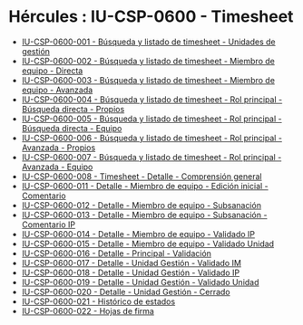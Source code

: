 # Hércules : IU\-CSP\-0600 \- Timesheet



* [IU\-CSP\-0600\-001 \- Búsqueda y listado de timesheet \- Unidades de gestión](/hercules/sgi-sistema-de-gestion-de-investigacion/requisitos-y-analisis-funcional/analisis-funcional-sgi-hercules/csp-modulo-de-convocatorias-ayudas-solicitudes-proyectos-y-contratos-y-grupos-de-investigacion/csp-interfaz-de-usuario/iu-csp-0600-timesheet/iu-csp-0600-001-busqueda-y-listado-de-timesheet-unidades-de-gestion.md "/hercules/sgi-sistema-de-gestion-de-investigacion/requisitos-y-analisis-funcional/analisis-funcional-sgi-hercules/csp-modulo-de-convocatorias-ayudas-solicitudes-proyectos-y-contratos-y-grupos-de-investigacion/csp-interfaz-de-usuario/iu-csp-0600-timesheet/iu-csp-0600-001-busqueda-y-listado-de-timesheet-unidades-de-gestion.md")
* [IU\-CSP\-0600\-002 \- Búsqueda y listado de timesheet \- Miembro de equipo \- Directa](/hercules/sgi-sistema-de-gestion-de-investigacion/requisitos-y-analisis-funcional/analisis-funcional-sgi-hercules/csp-modulo-de-convocatorias-ayudas-solicitudes-proyectos-y-contratos-y-grupos-de-investigacion/csp-interfaz-de-usuario/iu-csp-0600-timesheet/iu-csp-0600-002-busqueda-y-listado-de-timesheet-miembro-de-equipo-directa.md "/hercules/sgi-sistema-de-gestion-de-investigacion/requisitos-y-analisis-funcional/analisis-funcional-sgi-hercules/csp-modulo-de-convocatorias-ayudas-solicitudes-proyectos-y-contratos-y-grupos-de-investigacion/csp-interfaz-de-usuario/iu-csp-0600-timesheet/iu-csp-0600-002-busqueda-y-listado-de-timesheet-miembro-de-equipo-directa.md")
* [IU\-CSP\-0600\-003 \- Búsqueda y listado de timesheet \- Miembro de equipo \- Avanzada](/hercules/sgi-sistema-de-gestion-de-investigacion/requisitos-y-analisis-funcional/analisis-funcional-sgi-hercules/csp-modulo-de-convocatorias-ayudas-solicitudes-proyectos-y-contratos-y-grupos-de-investigacion/csp-interfaz-de-usuario/iu-csp-0600-timesheet/iu-csp-0600-003-busqueda-y-listado-de-timesheet-miembro-de-equipo-avanzada.md "/hercules/sgi-sistema-de-gestion-de-investigacion/requisitos-y-analisis-funcional/analisis-funcional-sgi-hercules/csp-modulo-de-convocatorias-ayudas-solicitudes-proyectos-y-contratos-y-grupos-de-investigacion/csp-interfaz-de-usuario/iu-csp-0600-timesheet/iu-csp-0600-003-busqueda-y-listado-de-timesheet-miembro-de-equipo-avanzada.md")
* [IU\-CSP\-0600\-004 \- Búsqueda y listado de timesheet \- Rol principal \- Búsqueda directa \- Propios](/hercules/sgi-sistema-de-gestion-de-investigacion/requisitos-y-analisis-funcional/analisis-funcional-sgi-hercules/csp-modulo-de-convocatorias-ayudas-solicitudes-proyectos-y-contratos-y-grupos-de-investigacion/csp-interfaz-de-usuario/iu-csp-0600-timesheet/iu-csp-0600-004-busqueda-y-listado-de-timesheet-rol-principal-busqueda-directa-propios.md "/hercules/sgi-sistema-de-gestion-de-investigacion/requisitos-y-analisis-funcional/analisis-funcional-sgi-hercules/csp-modulo-de-convocatorias-ayudas-solicitudes-proyectos-y-contratos-y-grupos-de-investigacion/csp-interfaz-de-usuario/iu-csp-0600-timesheet/iu-csp-0600-004-busqueda-y-listado-de-timesheet-rol-principal-busqueda-directa-propios.md")
* [IU\-CSP\-0600\-005 \- Búsqueda y listado de timesheet \- Rol principal \- Búsqueda directa \- Equipo](/hercules/sgi-sistema-de-gestion-de-investigacion/requisitos-y-analisis-funcional/analisis-funcional-sgi-hercules/csp-modulo-de-convocatorias-ayudas-solicitudes-proyectos-y-contratos-y-grupos-de-investigacion/csp-interfaz-de-usuario/iu-csp-0600-timesheet/iu-csp-0600-005-busqueda-y-listado-de-timesheet-rol-principal-busqueda-directa-equipo.md "/hercules/sgi-sistema-de-gestion-de-investigacion/requisitos-y-analisis-funcional/analisis-funcional-sgi-hercules/csp-modulo-de-convocatorias-ayudas-solicitudes-proyectos-y-contratos-y-grupos-de-investigacion/csp-interfaz-de-usuario/iu-csp-0600-timesheet/iu-csp-0600-005-busqueda-y-listado-de-timesheet-rol-principal-busqueda-directa-equipo.md")
* [IU\-CSP\-0600\-006 \- Búsqueda y listado de timesheet \- Rol principal \- Avanzada \- Propios](/hercules/sgi-sistema-de-gestion-de-investigacion/requisitos-y-analisis-funcional/analisis-funcional-sgi-hercules/csp-modulo-de-convocatorias-ayudas-solicitudes-proyectos-y-contratos-y-grupos-de-investigacion/csp-interfaz-de-usuario/iu-csp-0600-timesheet/iu-csp-0600-006-busqueda-y-listado-de-timesheet-rol-principal-avanzada-propios.md "/hercules/sgi-sistema-de-gestion-de-investigacion/requisitos-y-analisis-funcional/analisis-funcional-sgi-hercules/csp-modulo-de-convocatorias-ayudas-solicitudes-proyectos-y-contratos-y-grupos-de-investigacion/csp-interfaz-de-usuario/iu-csp-0600-timesheet/iu-csp-0600-006-busqueda-y-listado-de-timesheet-rol-principal-avanzada-propios.md")
* [IU\-CSP\-0600\-007 \- Búsqueda y listado de timesheet \- Rol principal \- Avanzada \- Equipo](/hercules/sgi-sistema-de-gestion-de-investigacion/requisitos-y-analisis-funcional/analisis-funcional-sgi-hercules/csp-modulo-de-convocatorias-ayudas-solicitudes-proyectos-y-contratos-y-grupos-de-investigacion/csp-interfaz-de-usuario/iu-csp-0600-timesheet/iu-csp-0600-007-busqueda-y-listado-de-timesheet-rol-principal-avanzada-equipo.md "/hercules/sgi-sistema-de-gestion-de-investigacion/requisitos-y-analisis-funcional/analisis-funcional-sgi-hercules/csp-modulo-de-convocatorias-ayudas-solicitudes-proyectos-y-contratos-y-grupos-de-investigacion/csp-interfaz-de-usuario/iu-csp-0600-timesheet/iu-csp-0600-007-busqueda-y-listado-de-timesheet-rol-principal-avanzada-equipo.md")
* [IU\-CSP\-0600\-008 \- Timesheet \- Detalle \- Comprensión general](/hercules/sgi-sistema-de-gestion-de-investigacion/requisitos-y-analisis-funcional/analisis-funcional-sgi-hercules/csp-modulo-de-convocatorias-ayudas-solicitudes-proyectos-y-contratos-y-grupos-de-investigacion/csp-interfaz-de-usuario/iu-csp-0600-timesheet/iu-csp-0600-008-timesheet-detalle-comprension-general.md "/hercules/sgi-sistema-de-gestion-de-investigacion/requisitos-y-analisis-funcional/analisis-funcional-sgi-hercules/csp-modulo-de-convocatorias-ayudas-solicitudes-proyectos-y-contratos-y-grupos-de-investigacion/csp-interfaz-de-usuario/iu-csp-0600-timesheet/iu-csp-0600-008-timesheet-detalle-comprension-general.md")
* [IU\-CSP\-0600\-011 \- Detalle \- Miembro de equipo \- Edición inicial \- Comentario](/hercules/sgi-sistema-de-gestion-de-investigacion/requisitos-y-analisis-funcional/analisis-funcional-sgi-hercules/csp-modulo-de-convocatorias-ayudas-solicitudes-proyectos-y-contratos-y-grupos-de-investigacion/csp-interfaz-de-usuario/iu-csp-0600-timesheet/iu-csp-0600-011-detalle-miembro-de-equipo-edicion-inicial-comentario.md "/hercules/sgi-sistema-de-gestion-de-investigacion/requisitos-y-analisis-funcional/analisis-funcional-sgi-hercules/csp-modulo-de-convocatorias-ayudas-solicitudes-proyectos-y-contratos-y-grupos-de-investigacion/csp-interfaz-de-usuario/iu-csp-0600-timesheet/iu-csp-0600-011-detalle-miembro-de-equipo-edicion-inicial-comentario.md")
* [IU\-CSP\-0600\-012 \- Detalle \- Miembro de equipo \- Subsanación](/hercules/sgi-sistema-de-gestion-de-investigacion/requisitos-y-analisis-funcional/analisis-funcional-sgi-hercules/csp-modulo-de-convocatorias-ayudas-solicitudes-proyectos-y-contratos-y-grupos-de-investigacion/csp-interfaz-de-usuario/iu-csp-0600-timesheet/iu-csp-0600-012-detalle-miembro-de-equipo-subsanacion.md "/hercules/sgi-sistema-de-gestion-de-investigacion/requisitos-y-analisis-funcional/analisis-funcional-sgi-hercules/csp-modulo-de-convocatorias-ayudas-solicitudes-proyectos-y-contratos-y-grupos-de-investigacion/csp-interfaz-de-usuario/iu-csp-0600-timesheet/iu-csp-0600-012-detalle-miembro-de-equipo-subsanacion.md")
* [IU\-CSP\-0600\-013 \- Detalle \- Miembro de equipo \- Subsanación \- Comentario IP](/hercules/sgi-sistema-de-gestion-de-investigacion/requisitos-y-analisis-funcional/analisis-funcional-sgi-hercules/csp-modulo-de-convocatorias-ayudas-solicitudes-proyectos-y-contratos-y-grupos-de-investigacion/csp-interfaz-de-usuario/iu-csp-0600-timesheet/iu-csp-0600-013-detalle-miembro-de-equipo-subsanacion-comentario-ip.md "/hercules/sgi-sistema-de-gestion-de-investigacion/requisitos-y-analisis-funcional/analisis-funcional-sgi-hercules/csp-modulo-de-convocatorias-ayudas-solicitudes-proyectos-y-contratos-y-grupos-de-investigacion/csp-interfaz-de-usuario/iu-csp-0600-timesheet/iu-csp-0600-013-detalle-miembro-de-equipo-subsanacion-comentario-ip.md")
* [IU\-CSP\-0600\-014 \- Detalle \- Miembro de equipo \- Validado IP](/hercules/sgi-sistema-de-gestion-de-investigacion/requisitos-y-analisis-funcional/analisis-funcional-sgi-hercules/csp-modulo-de-convocatorias-ayudas-solicitudes-proyectos-y-contratos-y-grupos-de-investigacion/csp-interfaz-de-usuario/iu-csp-0600-timesheet/iu-csp-0600-014-detalle-miembro-de-equipo-validado-ip.md "/hercules/sgi-sistema-de-gestion-de-investigacion/requisitos-y-analisis-funcional/analisis-funcional-sgi-hercules/csp-modulo-de-convocatorias-ayudas-solicitudes-proyectos-y-contratos-y-grupos-de-investigacion/csp-interfaz-de-usuario/iu-csp-0600-timesheet/iu-csp-0600-014-detalle-miembro-de-equipo-validado-ip.md")
* [IU\-CSP\-0600\-015 \- Detalle \- Miembro de equipo \- Validado Unidad](/hercules/sgi-sistema-de-gestion-de-investigacion/requisitos-y-analisis-funcional/analisis-funcional-sgi-hercules/csp-modulo-de-convocatorias-ayudas-solicitudes-proyectos-y-contratos-y-grupos-de-investigacion/csp-interfaz-de-usuario/iu-csp-0600-timesheet/iu-csp-0600-015-detalle-miembro-de-equipo-validado-unidad.md "/hercules/sgi-sistema-de-gestion-de-investigacion/requisitos-y-analisis-funcional/analisis-funcional-sgi-hercules/csp-modulo-de-convocatorias-ayudas-solicitudes-proyectos-y-contratos-y-grupos-de-investigacion/csp-interfaz-de-usuario/iu-csp-0600-timesheet/iu-csp-0600-015-detalle-miembro-de-equipo-validado-unidad.md")
* [IU\-CSP\-0600\-016 \- Detalle \- Principal \- Validación](/hercules/sgi-sistema-de-gestion-de-investigacion/requisitos-y-analisis-funcional/analisis-funcional-sgi-hercules/csp-modulo-de-convocatorias-ayudas-solicitudes-proyectos-y-contratos-y-grupos-de-investigacion/csp-interfaz-de-usuario/iu-csp-0600-timesheet/iu-csp-0600-016-detalle-principal-validacion.md "/hercules/sgi-sistema-de-gestion-de-investigacion/requisitos-y-analisis-funcional/analisis-funcional-sgi-hercules/csp-modulo-de-convocatorias-ayudas-solicitudes-proyectos-y-contratos-y-grupos-de-investigacion/csp-interfaz-de-usuario/iu-csp-0600-timesheet/iu-csp-0600-016-detalle-principal-validacion.md")
* [IU\-CSP\-0600\-017 \- Detalle \- Unidad Gestión \- Validado IM](/hercules/sgi-sistema-de-gestion-de-investigacion/requisitos-y-analisis-funcional/analisis-funcional-sgi-hercules/csp-modulo-de-convocatorias-ayudas-solicitudes-proyectos-y-contratos-y-grupos-de-investigacion/csp-interfaz-de-usuario/iu-csp-0600-timesheet/iu-csp-0600-017-detalle-unidad-gestion-validado-im.md "/hercules/sgi-sistema-de-gestion-de-investigacion/requisitos-y-analisis-funcional/analisis-funcional-sgi-hercules/csp-modulo-de-convocatorias-ayudas-solicitudes-proyectos-y-contratos-y-grupos-de-investigacion/csp-interfaz-de-usuario/iu-csp-0600-timesheet/iu-csp-0600-017-detalle-unidad-gestion-validado-im.md")
* [IU\-CSP\-0600\-018 \- Detalle \- Unidad Gestión \- Validado IP](/hercules/sgi-sistema-de-gestion-de-investigacion/requisitos-y-analisis-funcional/analisis-funcional-sgi-hercules/csp-modulo-de-convocatorias-ayudas-solicitudes-proyectos-y-contratos-y-grupos-de-investigacion/csp-interfaz-de-usuario/iu-csp-0600-timesheet/iu-csp-0600-018-detalle-unidad-gestion-validado-ip.md "/hercules/sgi-sistema-de-gestion-de-investigacion/requisitos-y-analisis-funcional/analisis-funcional-sgi-hercules/csp-modulo-de-convocatorias-ayudas-solicitudes-proyectos-y-contratos-y-grupos-de-investigacion/csp-interfaz-de-usuario/iu-csp-0600-timesheet/iu-csp-0600-018-detalle-unidad-gestion-validado-ip.md")
* [IU\-CSP\-0600\-019 \- Detalle \- Unidad Gestión \- Validado Unidad](/hercules/sgi-sistema-de-gestion-de-investigacion/requisitos-y-analisis-funcional/analisis-funcional-sgi-hercules/csp-modulo-de-convocatorias-ayudas-solicitudes-proyectos-y-contratos-y-grupos-de-investigacion/csp-interfaz-de-usuario/iu-csp-0600-timesheet/iu-csp-0600-019-detalle-unidad-gestion-validado-unidad.md "/hercules/sgi-sistema-de-gestion-de-investigacion/requisitos-y-analisis-funcional/analisis-funcional-sgi-hercules/csp-modulo-de-convocatorias-ayudas-solicitudes-proyectos-y-contratos-y-grupos-de-investigacion/csp-interfaz-de-usuario/iu-csp-0600-timesheet/iu-csp-0600-019-detalle-unidad-gestion-validado-unidad.md")
* [IU\-CSP\-0600\-020 \- Detalle \- Unidad Gestión \- Cerrado](/hercules/sgi-sistema-de-gestion-de-investigacion/requisitos-y-analisis-funcional/analisis-funcional-sgi-hercules/csp-modulo-de-convocatorias-ayudas-solicitudes-proyectos-y-contratos-y-grupos-de-investigacion/csp-interfaz-de-usuario/iu-csp-0600-timesheet/iu-csp-0600-020-detalle-unidad-gestion-cerrado.md "/hercules/sgi-sistema-de-gestion-de-investigacion/requisitos-y-analisis-funcional/analisis-funcional-sgi-hercules/csp-modulo-de-convocatorias-ayudas-solicitudes-proyectos-y-contratos-y-grupos-de-investigacion/csp-interfaz-de-usuario/iu-csp-0600-timesheet/iu-csp-0600-020-detalle-unidad-gestion-cerrado.md")
* [IU\-CSP\-0600\-021 \- Histórico de estados](/hercules/sgi-sistema-de-gestion-de-investigacion/requisitos-y-analisis-funcional/analisis-funcional-sgi-hercules/csp-modulo-de-convocatorias-ayudas-solicitudes-proyectos-y-contratos-y-grupos-de-investigacion/csp-interfaz-de-usuario/iu-csp-0600-timesheet/iu-csp-0600-021-historico-de-estados.md "/hercules/sgi-sistema-de-gestion-de-investigacion/requisitos-y-analisis-funcional/analisis-funcional-sgi-hercules/csp-modulo-de-convocatorias-ayudas-solicitudes-proyectos-y-contratos-y-grupos-de-investigacion/csp-interfaz-de-usuario/iu-csp-0600-timesheet/iu-csp-0600-021-historico-de-estados.md")
* [IU\-CSP\-0600\-022 \- Hojas de firma](/hercules/sgi-sistema-de-gestion-de-investigacion/requisitos-y-analisis-funcional/analisis-funcional-sgi-hercules/csp-modulo-de-convocatorias-ayudas-solicitudes-proyectos-y-contratos-y-grupos-de-investigacion/csp-interfaz-de-usuario/iu-csp-0600-timesheet/iu-csp-0600-022-hojas-de-firma.md "/hercules/sgi-sistema-de-gestion-de-investigacion/requisitos-y-analisis-funcional/analisis-funcional-sgi-hercules/csp-modulo-de-convocatorias-ayudas-solicitudes-proyectos-y-contratos-y-grupos-de-investigacion/csp-interfaz-de-usuario/iu-csp-0600-timesheet/iu-csp-0600-022-hojas-de-firma.md")




